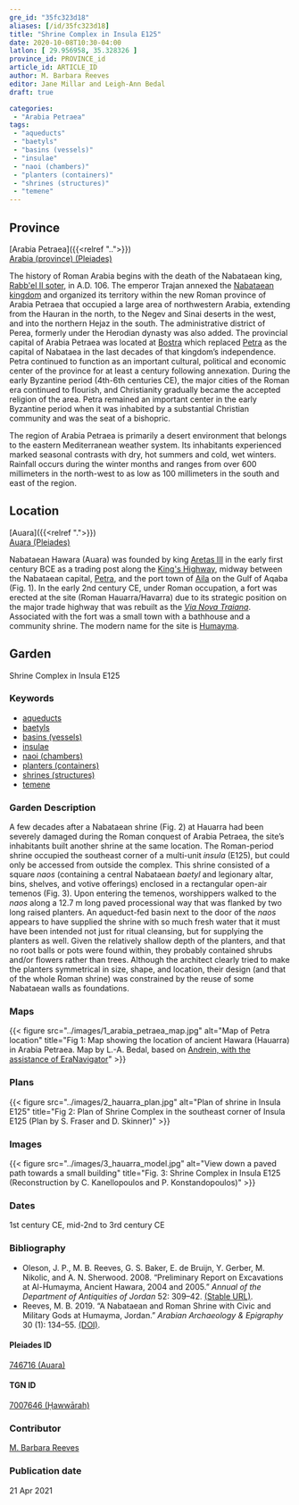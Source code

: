 ```yaml
---
gre_id: "35fc323d18"
aliases: [/id/35fc323d18]
title: "Shrine Complex in Insula E125"
date: 2020-10-08T10:30-04:00
latlon: [ 29.956958, 35.328326 ]
province_id: PROVINCE_id
article_id: ARTICLE_ID
author: M. Barbara Reeves
editor: Jane Millar and Leigh-Ann Bedal
draft: true

categories:
 - "Arabia Petraea"
tags:
 - "aqueducts"
 - "baetyls"
 - "basins (vessels)"
 - "insulae"
 - "naoi (chambers)"
 - "planters (containers)"
 - "shrines (structures)"
 - "temene"
---
```


## Province
[Arabia Petraea]({{<relref "..">}})\
[Arabia (province) (Pleiades)](https://pleiades.stoa.org/places/981506)

The history of Roman Arabia begins with the death of the Nabataean king, [Rabb'el II soter](https://en.wikipedia.org/wiki/Rabbel_II_Soter), in A.D. 106. The emperor Trajan annexed the [Nabataean kingdom](https://en.wikipedia.org/wiki/Nabataean_Kingdom)   and organized its territory within the new Roman province of Arabia Petraea that occupied a large area of northwestern Arabia, extending from the Hauran in the north, to the Negev and Sinai deserts in the west, and into the northern Hejaz in the south. The administrative district of Perea, formerly under the Herodian dynasty was also added. The provincial capital of Arabia Petraea was located at [Bostra](https://en.wikipedia.org/wiki/Bosra) which replaced [Petra](https://en.wikipedia.org/wiki/Petra) as the capital of Nabataea in the last decades of that kingdom’s independence. Petra continued to function as an important cultural, political and economic center of the province for at least a century following annexation. During the early Byzantine period (4th-6th centuries CE), the major cities of the Roman era continued to flourish, and Christianity gradually became the accepted religion of the area. Petra remained an important center in the early Byzantine period when it was inhabited by a substantial Christian community and was the seat of a bishopric.

The region of Arabia Petraea is primarily a desert environment that belongs to the eastern Mediterranean weather system. Its inhabitants experienced marked seasonal contrasts with dry, hot summers and cold, wet winters. Rainfall occurs during the winter months and ranges from over 600 millimeters in the north-west to as low as 100 millimeters in the south and east of the region.


## Location
[Auara]({{<relref ".">}})\
[Auara (Pleiades)](https://pleiades.stoa.org/places/746716)

Nabataean Hawara (Auara) was founded by king [Aretas III](https://en.wikipedia.org/wiki/Aretas_III) in the early first century BCE as a trading post along the [King's Highway](https://en.wikipedia.org/wiki/King%27s_Highway_(ancient)), midway between the Nabataean capital, [Petra](https://pleiades.stoa.org/places/697725), and the port town of [Aila](https://en.wikipedia.org/wiki/Aqaba#Classical_antiquity) on the Gulf of Aqaba (Fig. 1). In the early 2nd century CE, under Roman occupation, a fort was erected at the site (Roman Hauarra/Havarra) due to its strategic position on the major trade highway that was rebuilt as the [*Via Nova Traiana*](https://en.wikipedia.org/wiki/Via_Traiana_Nova). Associated with the fort was a small town with a bathhouse and a community shrine. The modern name for the site is [Humayma](https://en.wikipedia.org/wiki/Humeima).


## Garden
Shrine Complex in Insula E125

### Keywords
- [aqueducts](http://vocab.getty.edu/page/aat/300006165)
- [baetyls](http://vocab.getty.edu/page/aat/300400603)
- [basins (vessels)](http://vocab.getty.edu/page/aat/300045614)
- [insulae](http://vocab.getty.edu/page/aat/300000325)
- [naoi (chambers)](http://vocab.getty.edu/page/aat/300004658)
- [planters (containers)](http://vocab.getty.edu/page/aat/300237566)
- [shrines (structures)](http://vocab.getty.edu/page/aat/300007558)
- [temene](http://vocab.getty.edu/page/aat/300000805)

### Garden Description
A few decades after a Nabataean shrine (Fig. 2) at Hauarra had been severely damaged during the Roman conquest of Arabia Petraea, the site’s inhabitants built another shrine at the same location. The Roman-period shrine occupied the southeast corner of a multi-unit *insula* (E125), but could only be accessed from outside the complex. This shrine consisted of a square *naos* (containing a central Nabataean *baetyl* and legionary altar, bins, shelves, and votive offerings) enclosed in a rectangular open-air temenos (Fig. 3). Upon entering the temenos, worshippers walked to the *naos* along a 12.7 m long paved processional way that was flanked by two long raised planters. An aqueduct-fed basin next to the door of the *naos* appears to have supplied the shrine with so much fresh water that it must have been intended not just for ritual cleansing, but for supplying the planters as well. Given the relatively shallow depth of the planters, and that no root balls or pots were found within, they probably contained shrubs and/or flowers rather than trees. Although the architect clearly tried to make the planters symmetrical in size, shape, and location, their design (and that of the whole Roman shrine) was constrained by the reuse of some Nabataean walls as foundations.

### Maps
{{< figure src="../images/1_arabia_petraea_map.jpg" alt="Map of Petra location" title="Fig 1: Map showing the location of ancient Hawara (Hauarra) in Arabia Petraea. Map by L.-A. Bedal, based on [Andrein, with the assistance of EraNavigator](https://commons.wikimedia.org/w/index.php?curid=26047529)" >}}

### Plans
{{< figure src="../images/2_hauarra_plan.jpg" alt="Plan of shrine in Insula E125" title="Fig 2: Plan of Shrine Complex in the southeast corner of Insula E125 (Plan by S. Fraser and D. Skinner)" >}}

### Images
{{< figure src="../images/3_hauarra_model.jpg" alt="View down a paved path towards a small building" title="Fig. 3: Shrine Complex in Insula E125 (Reconstruction by C. Kanellopoulos and P. Konstandopoulos)" >}}


### Dates
1st century CE, mid-2nd to 3rd century CE

### Bibliography
- Oleson, J. P., M. B. Reeves, G. S. Baker, E. de Bruijn, Y. Gerber, M. Nikolic, and A. N. Sherwood. 2008. “Preliminary Report on Excavations at Al-Humayma, Ancient Hawara, 2004 and 2005.” *Annual of  the Department of  Antiquities of Jordan* 52: 309–42. [(Stable URL)](http://publication.doa.gov.jo/Publications/ViewChapterPublic/326).
- Reeves, M. B. 2019. “A Nabataean and Roman Shrine with Civic and Military Gods at Humayma, Jordan.” *Arabian Archaeology & Epigraphy* 30 (1): 134–55. [(DOI)](https://doi.org/10.1111/aae.12121).


#### Pleiades ID
[746716 (Auara)](https://pleiades.stoa.org/places/746716)

#### TGN ID
[7007646 (Ḥawwārah)](http://vocab.getty.edu/page/tgn/7007646)

### Contributor
[M. Barbara Reeves](#)
<!-- [name](https://....) -->

### Publication date

21 Apr 2021

<!--### Related articles-->

<!-- Links to other related articles. Leave blank for now -->
